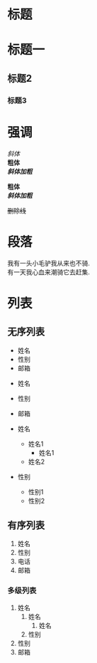 # 标题
# 标题一
## 标题2
### 标题3

# 强调
*斜体*  
**粗体**  
***斜体加粗***  

 
__粗体__  
___斜体加粗___  

~~删除线~~  


# 段落
  我有一头小毛驴我从来也不骑.  
  有一天我心血来潮骑它去赶集.  
  
  
# 列表
## 无序列表
* 姓名
* 性别
* 邮箱

- 姓名
- 性别
- 邮箱

- 姓名
  - 姓名1
    - 姓名1
  - 姓名2
- 性别 
  - 性别1
  - 性别2



## 有序列表
1. 姓名
2. 性别
5. 电话
3. 邮箱  

### 多级列表

1. 姓名  
    1. 姓名  
        1. 姓名  
    2. 性别  
2. 性别  
3. 邮箱  

